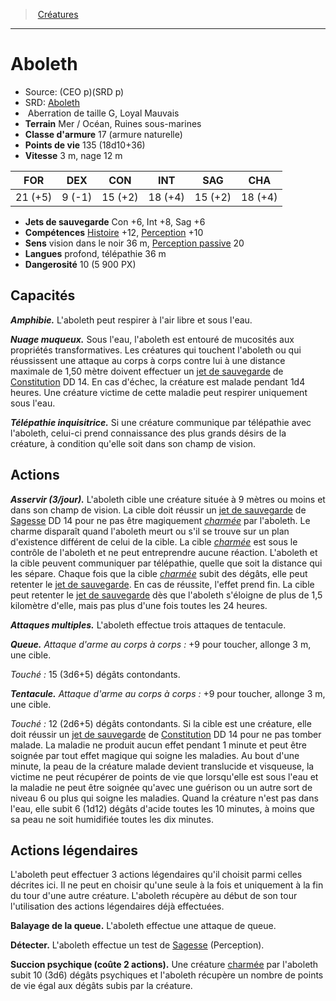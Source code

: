 ﻿> [Créatures](hd_monsters.md)

---

# Aboleth

- Source: (CEO p)(SRD p)
- SRD: [Aboleth](srd_monsters_aboleth.md)
-  Aberration de taille G, Loyal Mauvais
- **Terrain** Mer / Océan, Ruines sous-marines
- **Classe d'armure** 17 (armure naturelle)
- **Points de vie** 135 (18d10+36)
- **Vitesse** 3 m, nage 12 m

|FOR|DEX|CON|INT|SAG|CHA|
|---|---|---|---|---|---|
|21 (+5)| 9 (-1)|15 (+2)|18 (+4)|15 (+2)|18 (+4)|

- **Jets de sauvegarde** Con +6, Int +8, Sag +6
- **Compétences** [Histoire](hd_abilities_intelligence_histoire.md) +12, [Perception](hd_abilities_wisdom_perception.md) +10
- **Sens** vision dans le noir 36 m, [Perception passive](hd_abilities_dexterity_perception_passive.md) 20
- **Langues** profond, télépathie 36 m
- **Dangerosité** 10 (5 900 PX)

## Capacités

**_Amphibie._** L'aboleth peut respirer à l'air libre et sous l'eau.

**_Nuage muqueux._** Sous l'eau, l'aboleth est entouré de mucosités aux propriétés transformatives. Les créatures qui touchent l'aboleth ou qui réussissent une attaque au corps à corps contre lui à une distance maximale de 1,50 mètre doivent effectuer un [jet de sauvegarde](hd_abilities_jets_de_sauvegarde.md) de [Constitution](hd_abilities_constitution.md) DD 14. En cas d'échec, la créature est malade pendant 1d4 heures. Une créature victime de cette maladie peut respirer uniquement sous l'eau.

**_Télépathie inquisitrice._** Si une créature communique par télépathie avec l'aboleth, celui-ci prend connaissance des plus grands désirs de la créature, à condition qu'elle soit dans son champ de vision.

## Actions

**_Asservir (3/jour)._** L'aboleth cible une créature située à 9 mètres ou moins et dans son champ de vision. La cible doit réussir un [jet de sauvegarde](hd_abilities_jets_de_sauvegarde.md) de [Sagesse](hd_abilities_wisdom.md) DD 14 pour ne pas être magiquement _[charmée](hd_conditions_charme.md)_ par l'aboleth. Le charme disparaît quand l'aboleth meurt ou s'il se trouve sur un plan d'existence différent de celui de la cible. La cible _[charmée](hd_conditions_charme.md)_ est sous le contrôle de l'aboleth et ne peut entreprendre aucune réaction. L'aboleth et la cible peuvent communiquer par télépathie, quelle que soit la distance qui les sépare. Chaque fois que la cible _[charmée](hd_conditions_charme.md)_ subit des dégâts, elle peut retenter le [jet de sauvegarde](hd_abilities_jets_de_sauvegarde.md). En cas de réussite, l'effet prend fin. La cible peut retenter le [jet de sauvegarde](hd_abilities_jets_de_sauvegarde.md) dès que l'aboleth s'éloigne de plus de 1,5 kilomètre d'elle, mais pas plus d'une fois toutes les 24 heures.

**_Attaques multiples._** L'aboleth effectue trois attaques de tentacule.

**_Queue._** _Attaque d'arme au corps à corps :_ +9 pour toucher, allonge 3 m, une cible.

_Touché :_ 15 (3d6+5) dégâts contondants.

**_Tentacule._** _Attaque d'arme au corps à corps :_ +9 pour toucher, allonge 3 m, une cible.

_Touché :_ 12 (2d6+5) dégâts contondants. Si la cible est une créature, elle doit réussir un [jet de sauvegarde](hd_abilities_jets_de_sauvegarde.md) de [Constitution](hd_abilities_constitution.md) DD 14 pour ne pas tomber malade. La maladie ne produit aucun effet pendant 1 minute et peut être soignée par tout effet magique qui soigne les maladies. Au bout d'une minute, la peau de la créature malade devient translucide et visqueuse, la victime ne peut récupérer de points de vie que lorsqu'elle est sous l'eau et la maladie ne peut être soignée qu'avec une guérison ou un autre sort de niveau 6 ou plus qui soigne les maladies. Quand la créature n'est pas dans l'eau, elle subit 6 (1d12) dégâts d'acide toutes les 10 minutes, à moins que sa peau ne soit humidifiée toutes les dix minutes.

## Actions légendaires

L'aboleth peut effectuer 3 actions légendaires qu'il choisit parmi celles décrites ici. Il ne peut en choisir qu'une seule à la fois et uniquement à la fin du tour d'une autre créature. L'aboleth récupère au début de son tour l'utilisation des actions légendaires déjà effectuées.

**Balayage de la queue.** L'aboleth effectue une attaque de queue.

**Détecter.** L'aboleth effectue un test de [Sagesse](hd_abilities_wisdom.md) (Perception).

**Succion psychique (coûte 2 actions).** Une créature [charmée](hd_conditions_charme.md) par l'aboleth subit 10 (3d6) dégâts psychiques et l'aboleth récupère un nombre de points de vie égal aux dégâts subis par la créature.

